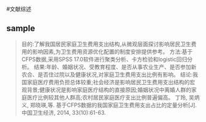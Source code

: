 #文献综述  
## sample  
>目的:了解我国居民家庭卫生费用支出结构,从微观层面探讨影响居民卫生费用的影响因素,为卫生费用资源优化配置的制度安排提供参考。
>方法:基于CFPS数据,采用SPSS 17.0软件进行聚类分析、卡方检验和logistic回归分析。
>结果:年龄、婚姻状况、受教育程度、是否从事农业生产、是否参加新农合、是否住过院以及健康状况,对家庭卫生费用支出比例有影响。
>结论:我国家庭医疗费用负担总体较重;社会经济是影响居民卫生费用支出结构的宏观背景;健康状况是影响家庭医疗结构的直接原因;婚姻状况中离婚人群的家庭医疗比例较其他人群高;农村居民家庭医疗支出比例普遍偏高。 
>丁玲, 吴炳义, 郑晓瑛,等. 基于CFPS数据的我国家庭卫生费用支出占比的定量分析[J]. 中国卫生经济, 2014, 33(10):61-63.

